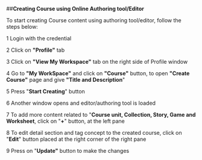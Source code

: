 ##**Creating Course using Online Authoring tool/Editor**

To start creating Course content using authoring tool/editor, follow the steps below: 

1 Login with the credential

2 Click on **"Profile"** tab

3 Click on **"View My Workspace"** tab on the right side of Profile window

4 Go to **"My WorkSpace"** and click on **"Course"** button, to open **"Create Course"** page and give **"Title and Description**"

5 Press "**Start Creating**" button

6 Another window opens and editor/authoring tool is loaded

7 To add more content related to "**Course unit, Collection, Story, Game and Worksheet**, click on "**+**" button, at the left pane

8 To edit detail section and tag concept to the created course, click on "**Edit**" button placed at the right corner of the right pane

9 Press on "**Update"** button to make the changes
